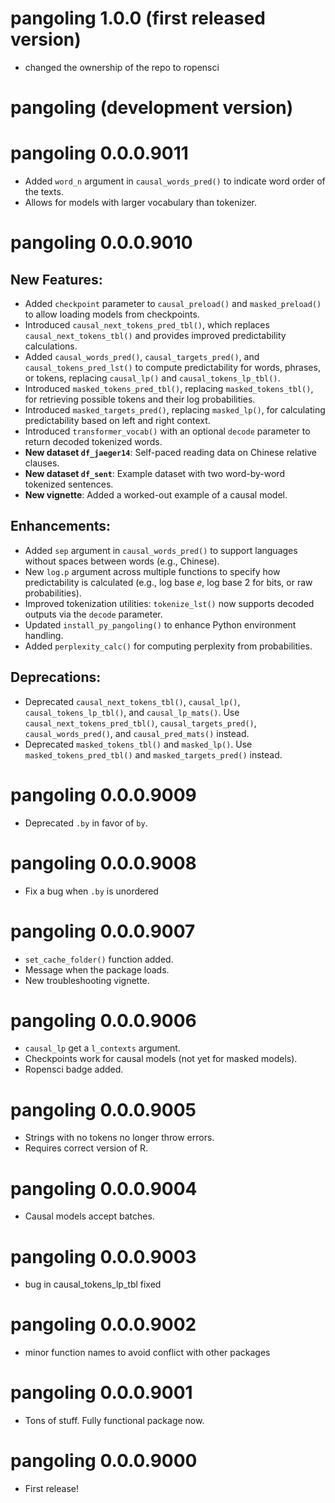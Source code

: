 # pangoling 1.0.0 (first released version)

- changed the ownership of the repo to ropensci


# pangoling (development version)

# pangoling 0.0.0.9011

- Added `word_n` argument in `causal_words_pred()` to indicate word order of the
  texts.
- Allows for models with larger vocabulary than tokenizer.

# pangoling 0.0.0.9010

## New Features:
- Added `checkpoint` parameter to `causal_preload()` and `masked_preload()` to 
allow loading models from checkpoints.
- Introduced `causal_next_tokens_pred_tbl()`, which replaces 
`causal_next_tokens_tbl()` and provides improved predictability calculations.
- Added `causal_words_pred()`, `causal_targets_pred()`, and 
`causal_tokens_pred_lst()` to compute predictability for words, phrases, or 
tokens, replacing `causal_lp()` and `causal_tokens_lp_tbl()`.
- Introduced `masked_tokens_pred_tbl()`, replacing `masked_tokens_tbl()`, for 
retrieving possible tokens and their log probabilities.
- Introduced `masked_targets_pred()`, replacing `masked_lp()`, for calculating 
predictability based on left and right context.
- Introduced `transformer_vocab()` with an optional `decode` parameter to return decoded tokenized words.
- **New dataset `df_jaeger14`**: Self-paced reading data on Chinese relative 
clauses.
- **New dataset `df_sent`**: Example dataset with two word-by-word tokenized 
sentences.
- **New vignette**: Added a worked-out example of a causal model.

## Enhancements:
- Added `sep` argument in `causal_words_pred()` to support languages without 
spaces between words (e.g., Chinese).
- New `log.p` argument across multiple functions to specify how predictability 
is calculated (e.g., log base *e*, log base 2 for bits, or raw probabilities).
- Improved tokenization utilities: `tokenize_lst()` now supports decoded outputs 
via the `decode` parameter.
- Updated `install_py_pangoling()` to enhance Python environment handling.
- Added `perplexity_calc()` for computing perplexity from probabilities.

## Deprecations:
- Deprecated `causal_next_tokens_tbl()`, `causal_lp()`, 
`causal_tokens_lp_tbl()`, and `causal_lp_mats()`. Use 
`causal_next_tokens_pred_tbl()`, `causal_targets_pred()`, 
`causal_words_pred()`, and `causal_pred_mats()` instead.
- Deprecated `masked_tokens_tbl()` and `masked_lp()`. Use 
`masked_tokens_pred_tbl()` and `masked_targets_pred()` instead.

# pangoling 0.0.0.9009
* Deprecated `.by` in favor of `by`.

# pangoling 0.0.0.9008
* Fix a bug when  `.by` is unordered

# pangoling 0.0.0.9007
* `set_cache_folder()` function added.
* Message when the package loads.
* New troubleshooting vignette.

# pangoling 0.0.0.9006
* `causal_lp` get a `l_contexts` argument.
* Checkpoints work for causal models (not yet for masked models).
* Ropensci badge added.

# pangoling 0.0.0.9005
* Strings with no tokens no longer throw errors. 
* Requires correct version of R. 

# pangoling 0.0.0.9004
* Causal models accept batches. 

# pangoling 0.0.0.9003
* bug in causal_tokens_lp_tbl fixed

# pangoling 0.0.0.9002
* minor function names to avoid conflict with other packages

# pangoling 0.0.0.9001
* Tons of stuff. Fully functional package now.

# pangoling 0.0.0.9000
* First release!



